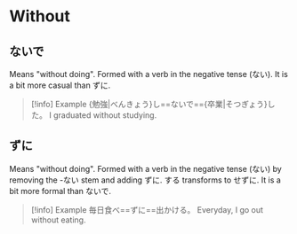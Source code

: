 # Without

## ないで

Means "without doing". Formed with a verb in the negative tense (ない).
It is a bit more casual than ずに.

> [!info] Example
> {勉強|べんきょう}し==ないで=={卒業|そつぎょう}した。
> I graduated without studying.

## ずに

Means "without doing". Formed with a verb in the negative tense (ない) by removing the -ない stem and adding ずに.
する transforms to せずに.
It is a bit more formal than ないで.

> [!info] Example
> 毎日食べ==ずに==出かける。
> Everyday, I go out without eating.
